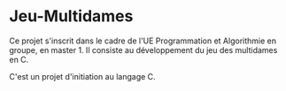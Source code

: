 # Jeu-Multidames
Ce projet s'inscrit dans le cadre de l'UE Programmation et Algorithmie en groupe, en master 1. Il consiste au développement du jeu des multidames en C. 

C'est un projet d'initiation au langage C. 

